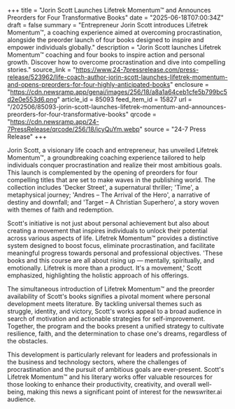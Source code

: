 +++
title = "Jorin Scott Launches Lifetrek Momentum™ and Announces Preorders for Four Transformative Books"
date = "2025-06-18T07:00:34Z"
draft = false
summary = "Entrepreneur Jorin Scott introduces Lifetrek Momentum™, a coaching experience aimed at overcoming procrastination, alongside the preorder launch of four books designed to inspire and empower individuals globally."
description = "Jorin Scott launches Lifetrek Momentum™ coaching and four books to inspire action and personal growth. Discover how to overcome procrastination and dive into compelling stories."
source_link = "https://www.24-7pressrelease.com/press-release/523962/life-coach-author-jorin-scott-launches-lifetrek-momentum-and-opens-preorders-for-four-highly-anticipated-books"
enclosure = "https://cdn.newsramp.app/genai/images/256/18/a8a1a64ceb1cfe5b799bc5d2e0e553d6.png"
article_id = 85093
feed_item_id = 15827
url = "/202506/85093-jorin-scott-launches-lifetrek-momentum-and-announces-preorders-for-four-transformative-books"
qrcode = "https://cdn.newsramp.app/24-7PressRelease/qrcode/256/18/icyQuYm.webp"
source = "24-7 Press Release"
+++

<p>Jorin Scott, a visionary life coach and entrepreneur, has unveiled Lifetrek Momentum™, a groundbreaking coaching experience tailored to help individuals conquer procrastination and realize their most ambitious goals. This launch is complemented by the opening of preorders for four compelling titles that are set to make waves in the publishing world. The collection includes 'Decker Street', a supernatural thriller; 'Time', a metaphysical journey; 'Andres – The Arrival of the Hero', a narrative of destiny and downfall; and 'Target – A Christian Superhero', a story woven with themes of faith and redemption.</p><p>Scott's initiative is not just about personal achievement but also about creating a movement that inspires individuals to unlock their potential across various aspects of life. Lifetrek Momentum™ provides a distinctive system designed to boost focus, eliminate procrastination, and facilitate meaningful progress towards personal and professional objectives. 'These books and this course are all about rising up — mentally, spiritually, and emotionally. Lifetrek is more than a product. It's a movement,' Scott emphasized, highlighting the holistic approach of his offerings.</p><p>The simultaneous introduction of Lifetrek Momentum™ and the preorder availability of Scott's books signifies a pivotal moment where personal development meets literature. By tackling universal themes such as struggle, identity, and victory, Scott's works appeal to a broad audience in search of motivation and actionable strategies for self-improvement. Together, the program and the books present a unified strategy to cultivate resilience, faith, and the determination to chase one's dreams, regardless of the obstacles.</p><p>This development is particularly relevant for leaders and professionals in the business and technology sectors, where the challenges of procrastination and the pursuit of ambitious goals are ever-present. Scott's Lifetrek Momentum™ and his literary works offer valuable resources for those looking to enhance their productivity, creativity, and overall well-being, making this news a significant point of interest for the newswriter.ai audience.</p>